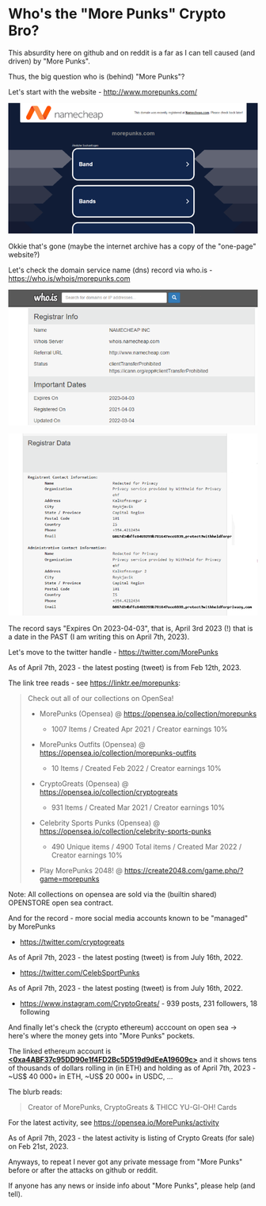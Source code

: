 #  Who's the "More Punks" Crypto Bro?

This absurdity here on github and on reddit
is a far as I can tell caused (and driven) by
"More Punks".

Thus, the big question who is (behind) "More Punks"?


Let's start with the website - <http://www.morepunks.com/>

![](i/morepunks-website-gone.png)

Okkie that's gone  (maybe the internet archive has a copy of the "one-page" website?)


Let's check the domain service name (dns) record via who.is - <https://who.is/whois/morepunks.com>

![](i/morepunks-whois-i.png)

![](i/morepunks-whois-ii.png)


The record says "Expires On 2023-04-03",
that is, April 3rd 2023 (!) that is a date in the PAST  (I am writing this on April 7th, 2023).



Let's move to the twitter handle  - <https://twitter.com/MorePunks>

As of April 7th, 2023 - the latest posting (tweet) is from Feb 12th, 2023.

The link tree reads - see <https://linktr.ee/morepunks>:

> Check out all of our collections on OpenSea!
>
> - MorePunks (Opensea)     @ <https://opensea.io/collection/morepunks>
>   -  1007 Items / Created Apr 2021 /  Creator earnings 10%
>
> - MorePunks Outfits (Opensea)   @ <https://opensea.io/collection/morepunks-outfits>
>   - 10 Items  / Created Feb 2022 /  Creator earnings 10%
>
> - CryptoGreats (Opensea)   @ <https://opensea.io/collection/cryptogreats>
>   - 931 Items /  Created Mar 2021 / Creator earnings 10%
>
>
> - Celebrity Sports Punks (Opensea) @ <https://opensea.io/collection/celebrity-sports-punks>
>   - 490 Unique items / 4900 Total items / Created Mar 2022 / Creator earnings 10%
>
>
>
> - Play MorePunks 2048!   @ <https://create2048.com/game.php/?game=morepunks>


Note:  All collections on opensea are sold via the (builtin shared) OPENSTORE open sea contract.


And for the record - more social media accounts known to be "managed" by MorePunks

- <https://twitter.com/cryptogreats>

As of April 7th, 2023 - the latest posting (tweet) is from July 16th, 2022.

- <https://twitter.com/CelebSportPunks>

As of April 7th, 2023 - the latest posting (tweet) is from July 16th, 2022.


- <https://www.instagram.com/CryptoGreats/> - 939 posts, 231 followers, 18 following





And finally let's check the (crypto ethereum) acccount
on open sea ->  here's where the money gets into "More Punks" pockets.

The linked ethereum account is [**<0xa4ABF37c95DD90e1f4FD2Bc5D519d9dEeA19609c>**](https://etherscan.io/address/0xa4ABF37c95DD90e1f4FD2Bc5D519d9dEeA19609c)
and it shows tens of thousands of dollars rolling in (in ETH)
and holding as of April 7th, 2023 -  ~US$ 40 000+ in ETH, ~US$ 20 000+ in USDC, ...



The blurb reads:

> Creator of MorePunks, CryptoGreats & THICC YU-GI-OH! Cards


For the latest activity, see <https://opensea.io/MorePunks/activity>

As of April 7th, 2023 - the latest activity is listing of Crypto Greats (for sale) on Feb 21st, 2023.




Anyways, to repeat I never got any private message from "More Punks"
before or after the attacks on github or reddit.


If anyone has any news or inside info about "More Punks", please help (and tell).


